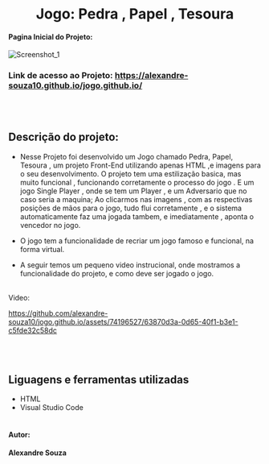 <h1 align="center"> Jogo: Pedra , Papel , Tesoura</h1>

#### Pagina Inicial do Projeto: 
![Screenshot_1](https://github.com/alexandre-souza10/jogo.github.io/assets/74196527/a1a60edf-b261-42ce-91c9-3c1e09240abe)

### Link de acesso ao Projeto: https://alexandre-souza10.github.io/jogo.github.io/
<br></br>
## Descrição do projeto:
- Nesse Projeto foi desenvolvido um Jogo chamado Pedra, Papel, Tesoura , um projeto Front-End utilizando apenas HTML ,e imagens para o seu desenvolvimento.
O projeto tem uma estilização basica, mas muito funcional , funcionando corretamente o processo do jogo . E um jogo Single Player , onde se tem um Player , e um Adversario  que no caso seria a maquina;
Ao clicarmos nas imagens , com as respectivas posições de mãos para o jogo, tudo flui corretamente , e o sistema automaticamente faz uma jogada tambem, e imediatamente , aponta o vencedor no jogo.

- O jogo tem a funcionalidade de recriar um jogo famoso e funcional, na forma virtual.

- A seguir temos um pequeno video instrucional, onde mostramos a funcionalidade do projeto, e como deve ser jogado o jogo.
<br></br>

Video:

https://github.com/alexandre-souza10/jogo.github.io/assets/74196527/63870d3a-0d65-40f1-b3e1-c5fde32c58dc

<br></br>
## Liguagens e ferramentas utilizadas
- HTML
- Visual Studio Code
<br></br>

#### Autor: 
**Alexandre Souza**
